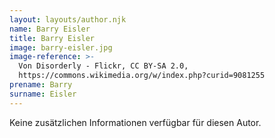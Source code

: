 ```yaml
---
layout: layouts/author.njk
name: Barry Eisler
title: Barry Eisler
image: barry-eisler.jpg
image-reference: >-
  Von Disorderly - Flickr, CC BY-SA 2.0,
  https://commons.wikimedia.org/w/index.php?curid=9081255
prename: Barry
surname: Eisler
---
```

Keine zusätzlichen Informationen verfügbar für diesen Autor.

